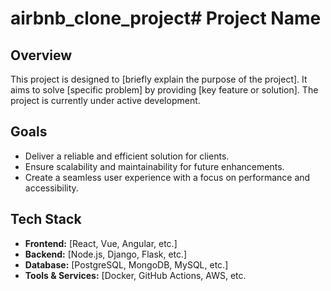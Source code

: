 # airbnb_clone_project# Project Name

## Overview
This project is designed to [briefly explain the purpose of the project]. It aims to solve [specific problem] by providing [key feature or solution]. The project is currently under active development.

## Goals
- Deliver a reliable and efficient solution for clients.
- Ensure scalability and maintainability for future enhancements.
- Create a seamless user experience with a focus on performance and accessibility.

## Tech Stack
- **Frontend:** [React, Vue, Angular, etc.]
- **Backend:** [Node.js, Django, Flask, etc.]
- **Database:** [PostgreSQL, MongoDB, MySQL, etc.]
- **Tools & Services:** [Docker, GitHub Actions, AWS, etc.
